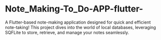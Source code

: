 # Note_Making-To_Do-APP-flutter-
A Flutter-based note-making application designed for quick and efficient note-taking! This project dives into the world of local databases, leveraging SQFLite to store, retrieve, and manage your notes seamlessly.
